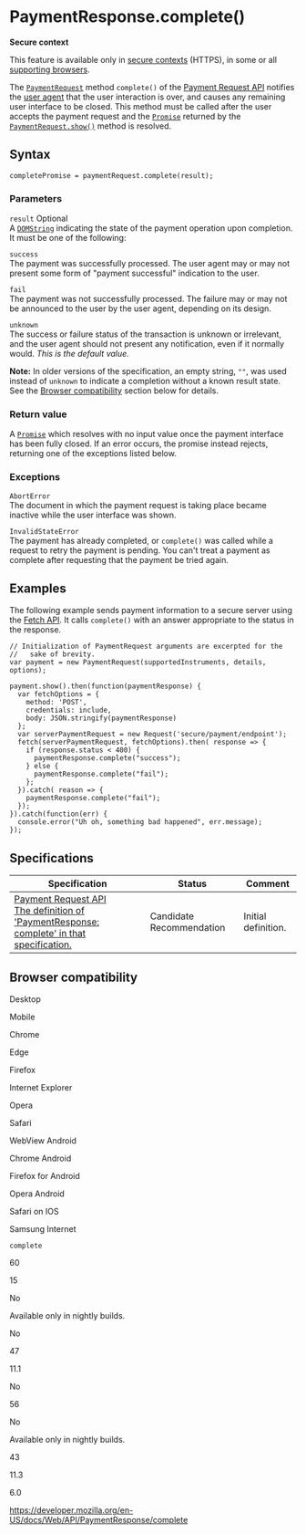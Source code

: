 PaymentResponse.complete()
==========================

**Secure context**

This feature is available only in [secure contexts](https://developer.mozilla.org/en-US/docs/Web/Security/Secure_Contexts) (HTTPS), in some or all [supporting browsers](#browser_compatibility).

The [`PaymentRequest`](../paymentrequest) method `complete()` of the [Payment Request API](../payment_request_api) notifies the [user agent](https://developer.mozilla.org/en-US/docs/Glossary/User_agent) that the user interaction is over, and causes any remaining user interface to be closed. This method must be called after the user accepts the payment request and the [`Promise`](https://developer.mozilla.org/en-US/docs/Web/JavaScript/Reference/Global_Objects/Promise) returned by the [`PaymentRequest.show()`](../paymentrequest/show) method is resolved.

Syntax
------

    completePromise = paymentRequest.complete(result);

### Parameters

 `result` <span class="badge inline optional">Optional</span>   
A [`DOMString`](../domstring) indicating the state of the payment operation upon completion. It must be one of the following:

`success`  
The payment was successfully processed. The user agent may or may not present some form of "payment successful" indication to the user.

`fail`  
The payment was not successfully processed. The failure may or may not be announced to the user by the user agent, depending on its design.

`unknown`  
The success or failure status of the transaction is unknown or irrelevant, and the user agent should not present any notification, even if it normally would. *This is the default value.*

**Note:** In older versions of the specification, an empty string, `""`, was used instead of `unknown` to indicate a completion without a known result state. See the [Browser compatibility](#browser_compatibility) section below for details.

### Return value

A [`Promise`](https://developer.mozilla.org/en-US/docs/Web/JavaScript/Reference/Global_Objects/Promise) which resolves with no input value once the payment interface has been fully closed. If an error occurs, the promise instead rejects, returning one of the exceptions listed below.

### Exceptions

`AbortError`  
The document in which the payment request is taking place became inactive while the user interface was shown.

`InvalidStateError`  
The payment has already completed, or `complete()` was called while a request to retry the payment is pending. You can't treat a payment as complete after requesting that the payment be tried again.

Examples
--------

The following example sends payment information to a secure server using the [Fetch API](../fetch_api). It calls `complete()` with an answer appropriate to the status in the response.

    // Initialization of PaymentRequest arguments are excerpted for the
    //   sake of brevity.
    var payment = new PaymentRequest(supportedInstruments, details, options);

    payment.show().then(function(paymentResponse) {
      var fetchOptions = {
        method: 'POST',
        credentials: include,
        body: JSON.stringify(paymentResponse)
      };
      var serverPaymentRequest = new Request('secure/payment/endpoint');
      fetch(serverPaymentRequest, fetchOptions).then( response => {
        if (response.status < 400) {
          paymentResponse.complete("success");
        } else {
          paymentResponse.complete("fail");
        };
      }).catch( reason => {
        paymentResponse.complete("fail");
      });
    }).catch(function(err) {
      console.error("Uh oh, something bad happened", err.message);
    });

Specifications
--------------

<table><thead><tr class="header"><th>Specification</th><th>Status</th><th>Comment</th></tr></thead><tbody><tr class="odd"><td><a href="https://w3c.github.io/payment-request/#dom-paymentresponse-complete">Payment Request API<br />
<span class="small">The definition of 'PaymentResponse: complete' in that specification.</span></a></td><td><span class="spec-cr">Candidate Recommendation</span></td><td>Initial definition.</td></tr></tbody></table>

Browser compatibility
---------------------

Desktop

Mobile

Chrome

Edge

Firefox

Internet Explorer

Opera

Safari

WebView Android

Chrome Android

Firefox for Android

Opera Android

Safari on IOS

Samsung Internet

`complete`

60

15

No

Available only in nightly builds.

No

47

11.1

No

56

No

Available only in nightly builds.

43

11.3

6.0

<a href="https://developer.mozilla.org/en-US/docs/Web/API/PaymentResponse/complete" class="_attribution-link">https://developer.mozilla.org/en-US/docs/Web/API/PaymentResponse/complete</a>
